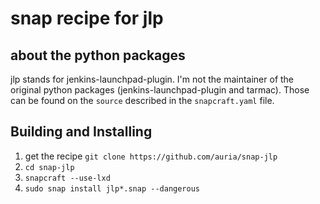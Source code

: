 # snap recipe for jlp

## about the python packages

jlp stands for jenkins-launchpad-plugin. I'm not the maintainer of the original python
packages (jenkins-launchpad-plugin and tarmac). Those can be found on the `source`
described in the `snapcraft.yaml` file.

## Building and Installing

1. get the recipe `git clone https://github.com/auria/snap-jlp`
2. `cd snap-jlp`
3. `snapcraft --use-lxd`
4. `sudo snap install jlp*.snap --dangerous`
